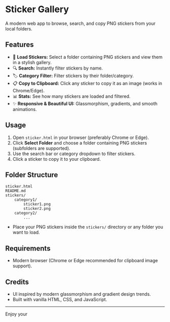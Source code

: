 # Sticker Gallery

A modern web app to browse, search, and copy PNG stickers from your local folders.

## Features

- 📁 **Load Stickers:** Select a folder containing PNG stickers and view them in a stylish gallery.
- 🔍 **Search:** Instantly filter stickers by name.
- 🏷️ **Category Filter:** Filter stickers by their folder/category.
- 📋 **Copy to Clipboard:** Click any sticker to copy it as an image (works in Chrome/Edge).
- 📊 **Stats:** See how many stickers are loaded and filtered.
- ✨ **Responsive & Beautiful UI:** Glassmorphism, gradients, and smooth animations.

## Usage

1. Open `sticker.html` in your browser (preferably Chrome or Edge).
2. Click **Select Folder** and choose a folder containing PNG stickers (subfolders are supported).
3. Use the search bar or category dropdown to filter stickers.
4. Click a sticker to copy it to your clipboard.

## Folder Structure

```
sticker.html
README.md
stickers/
    category1/
        sticker1.png
        sticker2.png
    category2/
        ...
```

- Place your PNG stickers inside the `stickers/` directory or any folder you want to load.

## Requirements

- Modern browser (Chrome or Edge recommended for clipboard image support).

## Credits

- UI inspired by modern glassmorphism and gradient design trends.
- Built with vanilla HTML, CSS, and JavaScript.

---

Enjoy your